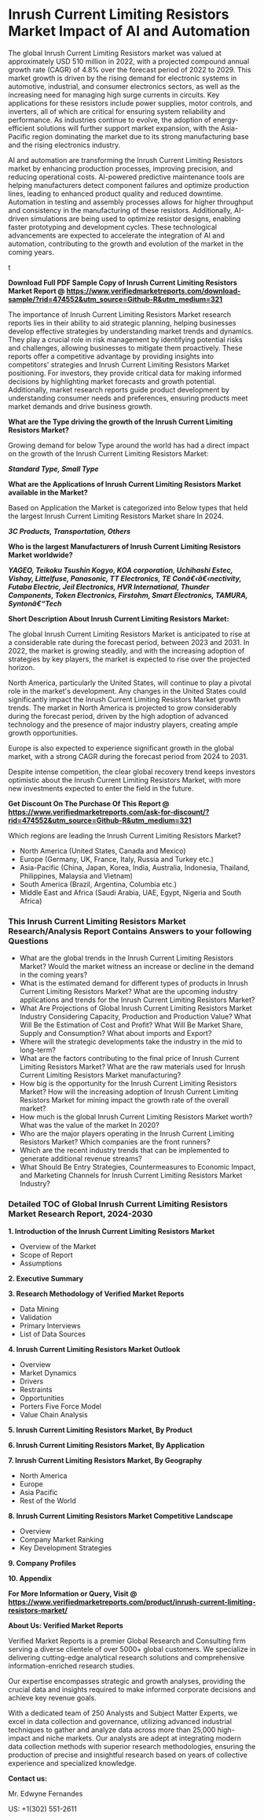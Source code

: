 <meta name="title" content="Global Inrush Current Limiting Resistors Market Impact of AI and Automation"><meta name="description" content="The global Inrush Current Limiting Resistors market was valued at approximately USD 510 million in 2022, with a projected compound annual growth rate (CAGR) of 4.8% ov"><meta name="title" content="Inrush Current Limiting Resistors Market Size, Share, Scope, Trends, Growth, Opportunities, Analysis, Forecast"><h1>Inrush Current Limiting Resistors Market Impact of AI and Automation</h1><p>The global Inrush Current Limiting Resistors market was valued at approximately USD 510 million in 2022, with a projected compound annual growth rate (CAGR) of 4.8% over the forecast period of 2022 to 2029. This market growth is driven by the rising demand for electronic systems in automotive, industrial, and consumer electronics sectors, as well as the increasing need for managing high surge currents in circuits. Key applications for these resistors include power supplies, motor controls, and inverters, all of which are critical for ensuring system reliability and performance. As industries continue to evolve, the adoption of energy-efficient solutions will further support market expansion, with the Asia-Pacific region dominating the market due to its strong manufacturing base and the rising electronics industry.</p><p>AI and automation are transforming the Inrush Current Limiting Resistors market by enhancing production processes, improving precision, and reducing operational costs. AI-powered predictive maintenance tools are helping manufacturers detect component failures and optimize production lines, leading to enhanced product quality and reduced downtime. Automation in testing and assembly processes allows for higher throughput and consistency in the manufacturing of these resistors. Additionally, AI-driven simulations are being used to optimize resistor designs, enabling faster prototyping and development cycles. These technological advancements are expected to accelerate the integration of AI and automation, contributing to the growth and evolution of the market in the coming years.</p>t</p><p id="" class=""><strong>Download Full PDF Sample Copy of Inrush Current Limiting Resistors Market Report @ <a href="https://www.verifiedmarketreports.com/download-sample/?rid=474552&utm_source=Github-R&utm_medium=321" target="_blank">https://www.verifiedmarketreports.com/download-sample/?rid=474552&utm_source=Github-R&utm_medium=321</a></strong></p><p>The importance of&nbsp;Inrush Current Limiting Resistors Market research reports lies in their ability to aid strategic planning, helping businesses develop effective strategies by understanding market trends and dynamics. They play a crucial role in risk management by identifying potential risks and challenges, allowing businesses to mitigate them proactively. These reports offer a competitive advantage by providing insights into competitors' strategies and Inrush Current Limiting Resistors Market positioning. For investors, they provide critical data for making informed decisions by highlighting market forecasts and growth potential. Additionally, market research reports guide product development by understanding consumer needs and preferences, ensuring products meet market demands and drive business growth.</p><p><strong>What are the&nbsp;Type driving the growth of the Inrush Current Limiting Resistors Market?</strong></p><p id="" class="">Growing demand for below Type around the world has had a direct impact on the growth of the Inrush Current Limiting Resistors Market:</p><em><strong>Standard Type, Small Type</strong></em></p><strong>What are the&nbsp;Applications&nbsp;of Inrush Current Limiting Resistors Market available in the Market?</strong></p><p id="" class="">Based on Application the Market is categorized into Below types that held the largest Inrush Current Limiting Resistors Market share In 2024.</p><em><strong>3C Products, Transportation, Others</strong></em></p><strong>Who is the largest Manufacturers of Inrush Current Limiting Resistors Market worldwide?</strong></p><p><em><strong>YAGEO, Teikoku Tsushin Kogyo, KOA corporation, Uchihashi Estec, Vishay, Littelfuse, Panasonic, TT Electronics, TE Conâ€‹â€‹nectivity, Futaba Electric, Jeil Electronics, HVR International, Thunder Components, Token Electronics, Firstohm, Smart Electronics, TAMURA, Syntonâ€“Tech</strong></em></p><p id="" class=""><strong>Short Description About Inrush Current Limiting Resistors Market:</strong></p><p>The global Inrush Current Limiting Resistors Market is anticipated to rise at a considerable rate during the forecast period, between 2023 and 2031. In 2022, the market is growing steadily, and with the increasing adoption of strategies by key players, the market is expected to rise over the projected horizon.</p><p>North America, particularly the United States, will continue to play a pivotal role in the market's development. Any changes in the United States could significantly impact the Inrush Current Limiting Resistors Market growth trends. The market in North America is projected to grow considerably during the forecast period, driven by the high adoption of advanced technology and the presence of major industry players, creating ample growth opportunities.</p><p>Europe is also expected to experience significant growth in the global market, with a strong CAGR during the forecast period from 2024 to 2031.</p><p>Despite intense competition, the clear global recovery trend keeps investors optimistic about the Inrush Current Limiting Resistors Market, with more new investments expected to enter the field in the future.</p><p id="" class=""><strong>Get Discount On The Purchase Of This Report @ <a href="https://www.verifiedmarketreports.com/ask-for-discount/?rid=474552&utm_source=Github-R&utm_medium=321" target="_blank">https://www.verifiedmarketreports.com/ask-for-discount/?rid=474552&utm_source=Github-R&utm_medium=321</a></strong></p>Which regions are leading the Inrush Current Limiting Resistors Market?</p><ul><li>North America (United States, Canada and Mexico)</li><li>Europe (Germany, UK, France, Italy, Russia and Turkey etc.)</li><li>Asia-Pacific (China, Japan, Korea, India, Australia, Indonesia, Thailand, Philippines, Malaysia and Vietnam)</li><li>South America (Brazil, Argentina, Columbia etc.)</li><li>Middle East and Africa (Saudi Arabia, UAE, Egypt, Nigeria and South Africa)</li></ul><h3 id="" class="">This Inrush Current Limiting Resistors Market Research/Analysis Report Contains Answers to your following Questions</h3><ul><li>What are the global trends in the Inrush Current Limiting Resistors Market? Would the market witness an increase or decline in the demand in the coming years?</li><li>What is the estimated demand for different types of products in Inrush Current Limiting Resistors Market? What are the upcoming industry applications and trends for the Inrush Current Limiting Resistors Market?</li><li>What Are Projections of Global Inrush Current Limiting Resistors Market Industry Considering Capacity, Production and Production Value? What Will Be the Estimation of Cost and Profit? What Will Be Market Share, Supply and Consumption? What about imports and Export?</li><li>Where will the strategic developments take the industry in the mid to long-term?</li><li>What are the factors contributing to the final price of Inrush Current Limiting Resistors Market? What are the raw materials used for Inrush Current Limiting Resistors Market manufacturing?</li><li>How big is the opportunity for the Inrush Current Limiting Resistors Market? How will the increasing adoption of Inrush Current Limiting Resistors Market for mining impact the growth rate of the overall market?</li><li>How much is the global Inrush Current Limiting Resistors Market worth? What was the value of the market In 2020?</li><li>Who are the major players operating in the Inrush Current Limiting Resistors Market? Which companies are the front runners?</li><li>Which are the recent industry trends that can be implemented to generate additional revenue streams?</li><li>What Should Be Entry Strategies, Countermeasures to Economic Impact, and Marketing Channels for Inrush Current Limiting Resistors Market Industry?</li></ul><h3 id="" class="">Detailed TOC of Global Inrush Current Limiting Resistors Market Research Report, 2024-2030</h3><p id="" class=""><strong>1. Introduction of the Inrush Current Limiting Resistors Market</strong></p><ul><li>Overview of the Market</li><li>Scope of Report</li><li>Assumptions</li></ul><p id="" class=""><strong>2. Executive Summary</strong></p><p id="" class=""><strong>3. Research Methodology of Verified Market Reports</strong></p><ul><li>Data Mining</li><li>Validation</li><li>Primary Interviews</li><li>List of Data Sources</li></ul><p id="" class=""><strong>4. Inrush Current Limiting Resistors Market Outlook</strong></p><ul><li>Overview</li><li>Market Dynamics</li><li>Drivers</li><li>Restraints</li><li>Opportunities</li><li>Porters Five Force Model</li><li>Value Chain Analysis</li></ul><p id="" class=""><strong>5. Inrush Current Limiting Resistors Market, By Product</strong></p><p id="" class=""><strong>6. Inrush Current Limiting Resistors Market, By Application</strong></p><p id="" class=""><strong>7. Inrush Current Limiting Resistors Market, By Geography</strong></p><ul><li>North America</li><li>Europe</li><li>Asia Pacific</li><li>Rest of the World</li></ul><p id="" class=""><strong>8. Inrush Current Limiting Resistors Market Competitive Landscape</strong></p><ul><li>Overview</li><li>Company Market Ranking</li><li>Key Development Strategies</li></ul><p id="" class=""><strong>9. Company Profiles</strong></p><p id="" class=""><strong>10. Appendix</strong></p><p id="" class=""><strong>For More Information or Query, Visit @ <a href="https://www.verifiedmarketreports.com/product/inrush-current-limiting-resistors-market/" target="_blank">https://www.verifiedmarketreports.com/product/inrush-current-limiting-resistors-market/</a></strong></p><p id="" class=""><strong>About Us: Verified Market Reports</strong></p><p id="" class="">Verified Market Reports is a premier Global Research and Consulting firm serving a diverse clientele of over 5000+ global customers. We specialize in delivering cutting-edge analytical research solutions and comprehensive information-enriched research studies.</p><p id="" class="">Our expertise encompasses strategic and growth analyses, providing the crucial data and insights required to make informed corporate decisions and achieve key revenue goals.</p><p id="" class="">With a dedicated team of 250 Analysts and Subject Matter Experts, we excel in data collection and governance, utilizing advanced industrial techniques to gather and analyze data across more than 25,000 high-impact and niche markets. Our analysts are adept at integrating modern data collection methods with superior research methodologies, ensuring the production of precise and insightful research based on years of collective experience and specialized knowledge.</p><p id="" class=""><strong>Contact us:</strong></p><p id="" class="">Mr. Edwyne Fernandes</p><p id="" class="">US: +1(302) 551-2611</p>